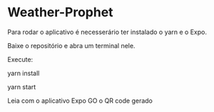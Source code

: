 # Weather-Prophet
Para rodar o aplicativo é necesserário ter instalado o yarn e o Expo.

Baixe o repositório e abra um terminal nele.

Execute:

yarn install

yarn start

Leia com o aplicativo Expo GO o QR code gerado
